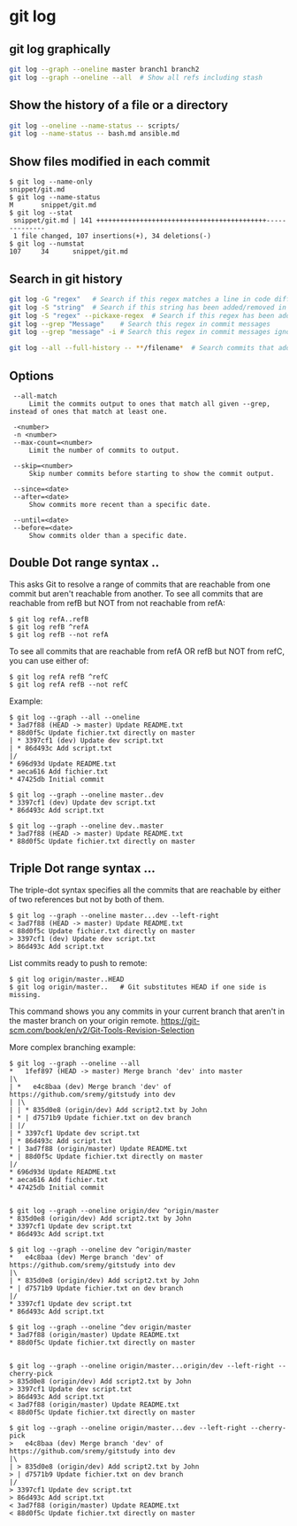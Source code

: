# git log

## git log graphically
```bash
git log --graph --oneline master branch1 branch2
git log --graph --oneline --all  # Show all refs including stash
```

## Show the history of a file or a directory
```bash
git log --oneline --name-status -- scripts/
git log --name-status -- bash.md ansible.md
```

## Show files modified in each commit
```
$ git log --name-only
snippet/git.md
$ git log --name-status
M       snippet/git.md
$ git log --stat
 snippet/git.md | 141 +++++++++++++++++++++++++++++++++++++++++++--------------
 1 file changed, 107 insertions(+), 34 deletions(-)
$ git log --numstat
107     34      snippet/git.md
```

## Search in git history
```bash
git log -G "regex"   # Search if this regex matches a line in code diff
git log -S "string"  # Search if this string has been added/removed in code diff
git log -S "regex" --pickaxe-regex  # Search if this regex has been added/removed in code diff
git log --grep "Message"    # Search this regex in commit messages
git log --grep "message" -i # Search this regex in commit messages ignoring case

git log --all --full-history -- **/filename*  # Search commits that added/deleted a file
```

## Options
```
 --all-match
     Limit the commits output to ones that match all given --grep, instead of ones that match at least one.

 -<number>
 -n <number>
 --max-count=<number>
     Limit the number of commits to output.

 --skip=<number>
     Skip number commits before starting to show the commit output.

 --since=<date>
 --after=<date>
     Show commits more recent than a specific date.

 --until=<date>
 --before=<date>
     Show commits older than a specific date.
```

## Double Dot range syntax ..
This asks Git to resolve a range of commits that are reachable from one commit but aren't reachable from another.
To see all commits that are reachable from refB but NOT from not reachable from refA:
```
$ git log refA..refB
$ git log refB ^refA
$ git log refB --not refA
```

To see all commits that are reachable from refA OR refB but NOT from refC, you can use either of:
```
$ git log refA refB ^refC
$ git log refA refB --not refC
```

Example:
```
$ git log --graph --all --oneline
* 3ad7f88 (HEAD -> master) Update README.txt
* 88d0f5c Update fichier.txt directly on master
| * 3397cf1 (dev) Update dev script.txt
| * 86d493c Add script.txt
|/
* 696d93d Update README.txt
* aeca616 Add fichier.txt
* 47425db Initial commit

$ git log --graph --oneline master..dev
* 3397cf1 (dev) Update dev script.txt
* 86d493c Add script.txt

$ git log --graph --oneline dev..master
* 3ad7f88 (HEAD -> master) Update README.txt
* 88d0f5c Update fichier.txt directly on master
```

## Triple Dot range syntax ...
The triple-dot syntax specifies all the commits that are reachable by either of two references but not by both of them.
```
$ git log --graph --oneline master...dev --left-right
< 3ad7f88 (HEAD -> master) Update README.txt
< 88d0f5c Update fichier.txt directly on master
> 3397cf1 (dev) Update dev script.txt
> 86d493c Add script.txt
```

List commits ready to push to remote:
```
$ git log origin/master..HEAD
$ git log origin/master..   # Git substitutes HEAD if one side is missing.
```
This command shows you any commits in your current branch that aren't in the master branch on your origin remote.
<https://git-scm.com/book/en/v2/Git-Tools-Revision-Selection>


More complex branching example:
```
$ git log --graph --oneline --all
*   1fef897 (HEAD -> master) Merge branch 'dev' into master
|\
| *   e4c8baa (dev) Merge branch 'dev' of https://github.com/sremy/gitstudy into dev
| |\
| | * 835d0e8 (origin/dev) Add script2.txt by John
| * | d7571b9 Update fichier.txt on dev branch
| |/
| * 3397cf1 Update dev script.txt
| * 86d493c Add script.txt
* | 3ad7f88 (origin/master) Update README.txt
* | 88d0f5c Update fichier.txt directly on master
|/
* 696d93d Update README.txt
* aeca616 Add fichier.txt
* 47425db Initial commit


$ git log --graph --oneline origin/dev ^origin/master
* 835d0e8 (origin/dev) Add script2.txt by John
* 3397cf1 Update dev script.txt
* 86d493c Add script.txt

$ git log --graph --oneline dev ^origin/master
*   e4c8baa (dev) Merge branch 'dev' of https://github.com/sremy/gitstudy into dev
|\
| * 835d0e8 (origin/dev) Add script2.txt by John
* | d7571b9 Update fichier.txt on dev branch
|/
* 3397cf1 Update dev script.txt
* 86d493c Add script.txt

$ git log --graph --oneline ^dev origin/master
* 3ad7f88 (origin/master) Update README.txt
* 88d0f5c Update fichier.txt directly on master


$ git log --graph --oneline origin/master...origin/dev --left-right --cherry-pick
> 835d0e8 (origin/dev) Add script2.txt by John
> 3397cf1 Update dev script.txt
> 86d493c Add script.txt
< 3ad7f88 (origin/master) Update README.txt
< 88d0f5c Update fichier.txt directly on master

$ git log --graph --oneline origin/master...dev --left-right --cherry-pick
>   e4c8baa (dev) Merge branch 'dev' of https://github.com/sremy/gitstudy into dev
|\
| > 835d0e8 (origin/dev) Add script2.txt by John
> | d7571b9 Update fichier.txt on dev branch
|/
> 3397cf1 Update dev script.txt
> 86d493c Add script.txt
< 3ad7f88 (origin/master) Update README.txt
< 88d0f5c Update fichier.txt directly on master
```

